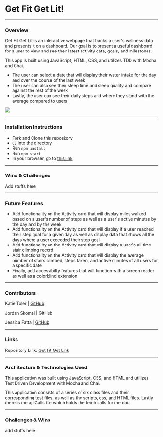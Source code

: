 # Get Fit Get Lit!
-------
### Overview

Get Fit Get Lit is an interactive webpage that tracks a user's wellness data and presents it on a dashboard. Our goal is to present a useful dashboard for a user to view and see their latest activity data, goals, and milestones. 

This app is built using JavaScript, HTML, CSS, and utilizes TDD with Mocha and Chai.

- The user can select a date that will display their water intake for the day and over the course of the last week
- The user can also see their sleep time and sleep quality and compare against the rest of the week
- Lastly, the user can see their daily steps and where they stand with the average compared to users 
 
![](https)

---------
### Installation Instructions
 - Fork and Clone [this](https://github.com/jskomal/get-fit-get-lit) repository
 - `CD` into the directory
 - Run `npm install` 
 - Run `npm start`
 - In your browser, go to [this link](http://localhost:8080/)


-----------------
### Wins & Challenges

Add stuffs here

-----------

### Future Features

 - Add functionality on the Activity card that will display miles walked based on a user's number of steps as well as a user's active minutes by the day and by the week
 - Add functionality on the Activity card that will display if a user reached their step goal for a given day as well as display data that shows all the days where a user exceeded their step goal
 - Add functionality on the Activity card that will display a user's all time stair climbing record
 - Add functionality on the Activity card that will display the average number of stairs climbed, steps taken, and active minutes of all users for a specific date
 - Finally, add accessibilty features that will function with a screen reader as well as a colorblind extension


---------

### Contributors

Katie Toler | [GitHub](https://github.com/KATIETOLER)

Jordan Skomal | [GitHub](https://github.com/jskomal)

Jessica Fatta | [GitHub](https://github.com/JessFatta)

--------
### Links

Repository Link: [Get Fit Get Link ](https://github.com/jskomal/get-fit-get-lit)

------------
### Architecture & Technologies Used
This application was built using JavaScript, CSS, and HTML and utilizes Test Driven Development with Mocha and Chai.

This application consists of a series of six class files and their corresponding test files, as well as the scripts, css, and HTML files. Lastly there is the apiCalls file which holds the fetch calls for the data.

------------
### Challenges & Wins
add stuffs here